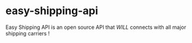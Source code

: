 # easy-shipping-api
Easy Shipping API is an open source API that *WILL* connects with all major shipping carriers !

